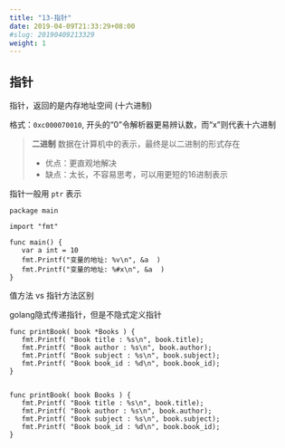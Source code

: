 ```yaml
---
title: "13-指针"
date: 2019-04-09T21:33:29+08:00
#slug: 20190409213329
weight: 1
---
```


## 指针

指针，返回的是内存地址空间 (十六进制)

格式：`0xc000070010`, 开头的“0”令解析器更易辨认数，而“x”则代表十六进制

> **二进制**
> 数据在计算机中的表示，最终是以二进制的形式存在
> - 优点：更直观地解决
> - 缺点：太长，不容易思考，可以用更短的16进制表示


指针一般用 `ptr` 表示

```
package main

import "fmt"

func main() {
   var a int = 10
   fmt.Printf("变量的地址: %v\n", &a  )
   fmt.Printf("变量的地址: %#x\n", &a  )
}
```


值方法 vs 指针方法区别

golang隐式传递指针，但是不隐式定义指针

```
func printBook( book *Books ) {
   fmt.Printf( "Book title : %s\n", book.title);
   fmt.Printf( "Book author : %s\n", book.author);
   fmt.Printf( "Book subject : %s\n", book.subject);
   fmt.Printf( "Book book_id : %d\n", book.book_id);
}


func printBook( book Books ) {
   fmt.Printf( "Book title : %s\n", book.title);
   fmt.Printf( "Book author : %s\n", book.author);
   fmt.Printf( "Book subject : %s\n", book.subject);
   fmt.Printf( "Book book_id : %d\n", book.book_id);
}
```